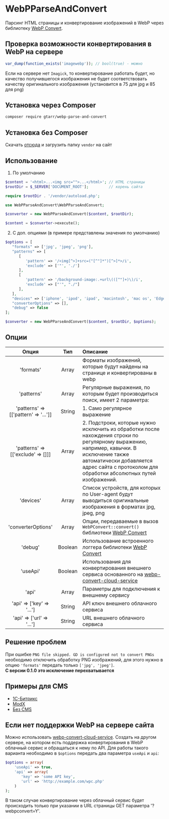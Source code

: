 # WebPParseAndConvert
Парсинг HTML страницы и конвертирование изображений в WebP через библиотеку [WebP Convert](https://github.com/rosell-dk/webp-convert).

## Проверка возможности конвертирования в WebP на сервере
```php
var_dump(function_exists('imagewebp')); // bool(true) - можно
```
Если на сервере нет `Imagick`, то конвертирование работать будет, но качество получившегося изображения не будет соответствовать качеству оригинального изображения (установится в 75 для jpg и 85 для png)

## Установка через Composer
```bash
composer require gtarr/webp-parse-and-convert
```
## Установка без Composer
Скачать [отсюда](https://php-download.com/package/gtarr/webp-parse-and-convert) и загрузить папку `vendor` на сайт
## Использование
1. По умолчанию
```php
$content = '<html>...<img src="">...</html>'; // HTML страницы
$rootDir = $_SERVER['DOCUMENT_ROOT'];         // корень сайта

require $rootDir . '/vendor/autoload.php';

use WebPParseAndConvert\WebPParseAndConvert;

$converter = new WebPParseAndConvert($content, $rootDir);  

$content = $converter->execute();
```
2. C доп. опциями (в примере представлены значения по умолчанию)
```php
$options = [
   "formats" => ['jpg', 'jpeg', 'png'],
   "patterns" => [
      [
         'pattern' => '/<img[^>]+src=("[^"]*")[^>]*>/i',
         'exclude' => ['"', './']
      ],
      [
         'pattern' => '/background-image:.+url\(([^"]+)\)/i',
         'exclude' => ["'", "./"]
      ],
   ],
   "devices" => ['iphone', 'ipod', 'ipad', 'macintosh', 'mac os', 'Edge', 'MSIE', 'Trident'],
   "converterOptions" => [],
   "debug" => false
];

$converter = new WebPParseAndConvert($content, $rootDir, $options); 
```
## Опции
Опция      | Тип | Описание
:---------:|:---:|:---------
'formats' | Array | Форматы изображений, которые будут найдены на странице и конвертированы в webp 
'patterns' | Array | Регулярные выражения, по которым будет производиться поиск, имеет 2 параметра:
'patterns' => [['pattern' => '...']] | String | 1. Само регулярное выражение
'patterns' => [['exclude'  => []]] | Array | 2. Подстроки, которые нужно исключить из обработки после нахождения строки по регулярному выражению, например, кавычки. В исключение также автоматически добавляется адрес сайта с протоколом для обработки абсолютных путей изображений.
'devices' | Array | Список устройств, для которых по User-agent будут выводиться оригинальные изображения в форматах jpg, jpeg, png
'converterOptions' | Array | Опции, передаваемые в вызов `WebPConvert::convert()` библиотеки [WebP Convert](https://github.com/rosell-dk/webp-convert)
'debug' | Boolean | Использование встроенного логгера библиотеки [WebP Convert](https://github.com/rosell-dk/webp-convert)
'useApi' | Boolean | Использования для конвертирования внешнего сервиса основанного на [webp-convert-cloud-service](https://github.com/rosell-dk/webp-convert-cloud-service)
'api' | Array | Параметры для подключения к внешнему сервису
'api' => ['key' => '...'] | String | API ключ внешнего облачного сервиса
'api' => ['url' => '...'] | String | URL внешнего облачного сервиса

## Решение проблем
При ошибке `PNG file skipped. GD is configured not to convert PNGs` необходимо отключить обработку PNG изображений, для этого нужно в опцию `'formats'` передать только `['jpg', 'jpeg']`.  
**С версии 0.1.0 это исключение перехватывается**
## Примеры для CMS
* [1С-Битрикс](https://github.com/GTaRR/WebPParseAndConvert/wiki/1C-Bitrix)
* [ModX](https://github.com/GTaRR/WebPParseAndConvert/wiki/ModX)
* [Без CMS](https://github.com/GTaRR/WebPParseAndConvert/wiki/%D0%91%D0%B5%D0%B7-CMS)
## Если нет поддержки WebP на сервере сайта
Можно использовать [webp-convert-cloud-service](https://github.com/rosell-dk/webp-convert-cloud-service). Создать на другом сервере, на котором есть поддержка конвертирования в WebP облачный сервис и обращаться к нему по API. Для работы такого варианта необходимо в `$options` передать два параметра `useApi` и `api`:
```php
$options = array(
    'useApi' => true,
    'api' => array(
       'key' => 'some API key',
       'url' => 'http://example.com/wpc.php'
    )
);
```
В таком случае конвертирование через облачный сервис будет происходить только при указании в URL страницы GET параметра '?webpconvert=Y'.
